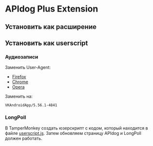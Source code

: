 # APIdog Plus Extension
## Установить как расширение

## Установить как userscript
### Аудиозаписи
Заменить User-Agent:
*   [Firefox](https://addons.mozilla.org/en-GB/firefox/addon/user-agent-string-switcher/)
*   [Chrome](https://chrome.google.com/webstore/detail/user-agent-switcher-and-m/bhchdcejhohfmigjafbampogmaanbfkg)
*   [Opera](https://addons.opera.com/en/extensions/details/user-agent-switcher-8/)

Заменить на:
```
VKAndroidApp/5.56.1-4841
```

### LongPoll
В TamperMonkey создать юзерскрипт с кодом, который находится в файле [userscript.js](./userscript.js). Затем обновляем страницу APIdog и LongPoll должен работать.
